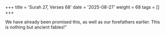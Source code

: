 +++
title = 'Surah 27, Verses 68'
date = '2025-08-27'
weight = 68
tags = []
+++

We have already been promised this, as well as our forefathers earlier. This is nothing but ancient fables!”